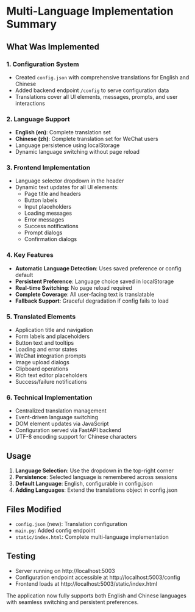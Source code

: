 # Multi-Language Implementation Summary

## What Was Implemented

### 1. Configuration System
- Created `config.json` with comprehensive translations for English and Chinese
- Added backend endpoint `/config` to serve configuration data
- Translations cover all UI elements, messages, prompts, and user interactions

### 2. Language Support
- **English (en)**: Complete translation set
- **Chinese (zh)**: Complete translation set for WeChat users
- Language persistence using localStorage
- Dynamic language switching without page reload

### 3. Frontend Implementation
- Language selector dropdown in the header
- Dynamic text updates for all UI elements:
  - Page title and headers
  - Button labels
  - Input placeholders
  - Loading messages
  - Error messages
  - Success notifications
  - Prompt dialogs
  - Confirmation dialogs

### 4. Key Features
- **Automatic Language Detection**: Uses saved preference or config default
- **Persistent Preference**: Language choice saved in localStorage
- **Real-time Switching**: No page reload required
- **Complete Coverage**: All user-facing text is translatable
- **Fallback Support**: Graceful degradation if config fails to load

### 5. Translated Elements
- Application title and navigation
- Form labels and placeholders
- Button text and tooltips
- Loading and error states
- WeChat integration prompts
- Image upload dialogs
- Clipboard operations
- Rich text editor placeholders
- Success/failure notifications

### 6. Technical Implementation
- Centralized translation management
- Event-driven language switching
- DOM element updates via JavaScript
- Configuration served via FastAPI backend
- UTF-8 encoding support for Chinese characters

## Usage

1. **Language Selection**: Use the dropdown in the top-right corner
2. **Persistence**: Selected language is remembered across sessions
3. **Default Language**: English, configurable in config.json
4. **Adding Languages**: Extend the translations object in config.json

## Files Modified
- `config.json` (new): Translation configuration
- `main.py`: Added config endpoint
- `static/index.html`: Complete multi-language implementation

## Testing
- Server running on http://localhost:5003
- Configuration endpoint accessible at http://localhost:5003/config
- Frontend loads at http://localhost:5003/static/index.html

The application now fully supports both English and Chinese languages with seamless switching and persistent preferences.
